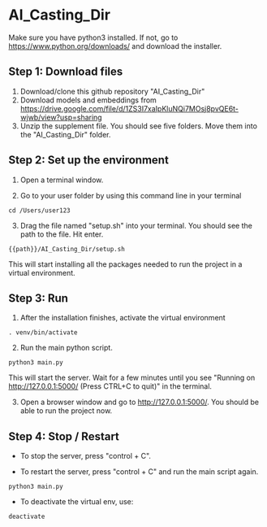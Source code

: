 # AI_Casting_Dir

Make sure you have python3 installed. If not, go to https://www.python.org/downloads/ and download the installer.

## Step 1: Download files

1. Download/clone this github repository "AI_Casting_Dir"
2. Download models and embeddings from https://drive.google.com/file/d/1ZS3I7xaIpKluNQi7MOsj8pvQE6t-wjwb/view?usp=sharing 
3. Unzip the supplement file. You should see five folders. Move them into the "AI_Casting_Dir" folder.

## Step 2: Set up the environment
    
1. Open a terminal window.

2. Go to your user folder by using this command line in your terminal
```
cd /Users/user123
```

3. Drag the file named "setup.sh" into your terminal. You should see the path to the file. Hit enter. 
```
{{path}}/AI_Casting_Dir/setup.sh 
```
This will start installing all the packages needed to run the project in a virtual environment.

## Step 3: Run

1. After the installation finishes, activate the virtual environment
```
. venv/bin/activate
```

2. Run the main python script. 
``` 
python3 main.py
```
This will start the server. Wait for a few minutes until you see "Running on http://127.0.0.1:5000/ (Press CTRL+C to quit)" in the terminal. 

3. Open a browser window and go to http://127.0.0.1:5000/. You should be able to run the project now.

## Step 4: Stop / Restart

* To stop the server, press "control + C".

* To restart the server, press "control + C" and run the main script again.
``` 
python3 main.py
```

* To deactivate the virtual env, use:
```
deactivate
```

